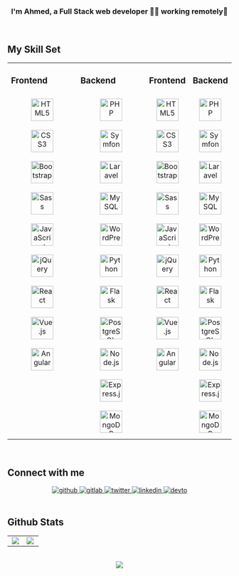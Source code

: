 ### <div align="center">I'm Ahmed, a Full Stack web developer 👨‍💻 working remotely🚀</div>  
<br/>  

## My Skill Set  
<table>
    <tr>
        <td valign="top" width="50%">
            <h3>Frontend</h3> 
            <div align="center">  
                <img style="margin: 10px" src="https://profilinator.rishav.dev/skills-assets/html5-original-wordmark.svg" alt="HTML5" height="50" />  
                <img style="margin: 10px" src="https://profilinator.rishav.dev/skills-assets/css3-original-wordmark.svg" alt="CSS3" height="50" />  
                <img style="margin: 10px" src="https://profilinator.rishav.dev/skills-assets/bootstrap-plain.svg" alt="Bootstrap" height="50" />  
                <img style="margin: 10px" src="https://profilinator.rishav.dev/skills-assets/sass-original.svg" alt="Sass" height="50" />
                <img style="margin: 10px" src="https://profilinator.rishav.dev/skills-assets/javascript-original.svg" alt="JavaScript" height="50" />  
                <img style="margin: 10px" src="https://profilinator.rishav.dev/skills-assets/jquery.png" alt="jQuery" height="50" />  
                <img style="margin: 10px" src="https://profilinator.rishav.dev/skills-assets/react-original-wordmark.svg" alt="React" height="50" />  
                <img style="margin: 10px" src="https://profilinator.rishav.dev/skills-assets/vuejs-original-wordmark.svg" alt="Vue.js" height="50" />
                <img style="margin: 10px" src="https://profilinator.rishav.dev/skills-assets/angularjs-original.svg" alt="Angular" height="50" />   
            </div>
        </td>
        <td valign="top" width="50%">
            <h3>Backend</h3>  
            <div align="center">  
                <img style="margin: 10px" src="https://profilinator.rishav.dev/skills-assets/php-original.svg" alt="PHP" height="50" />
                <img style="margin: 10px" src="https://profilinator.rishav.dev/skills-assets/symfony_black_03.svg" alt="Symfony" height="50" /></a>  
                <img style="margin: 10px" src="https://profilinator.rishav.dev/skills-assets/laravel-plain-wordmark.svg" alt="Laravel" height="50" />  
                <img style="margin: 10px" src="https://profilinator.rishav.dev/skills-assets/mysql-original-wordmark.svg" alt="MySQL" height="50" />  
                <img style="margin: 10px" src="https://profilinator.rishav.dev/skills-assets/wordpress.png" alt="WordPress" height="50" />  
                <img style="margin: 10px" src="https://profilinator.rishav.dev/skills-assets/python-original.svg" alt="Python" height="50" />
                <img style="margin: 10px" src="https://profilinator.rishav.dev/skills-assets/flask.png" alt="Flask" height="50" />   
                <img style="margin: 10px" src="https://profilinator.rishav.dev/skills-assets/postgresql-original-wordmark.svg" alt="PostgreSQL" height="50" />
                <img style="margin: 10px" src="https://profilinator.rishav.dev/skills-assets/nodejs-original-wordmark.svg" alt="Node.js" height="50" /> 
                <img style="margin: 10px" src="https://profilinator.rishav.dev/skills-assets/express-original-wordmark.svg" alt="Express.js" height="50" />
                <img style="margin: 10px" src="https://profilinator.rishav.dev/skills-assets/mongodb-original-wordmark.svg" alt="MongoDB" height="50" /> 
            </div>
        </td>
                <td valign="top" width="50%">
            <h3>Frontend</h3> 
            <div align="center">  
                <img style="margin: 10px" src="https://profilinator.rishav.dev/skills-assets/html5-original-wordmark.svg" alt="HTML5" height="50" />  
                <img style="margin: 10px" src="https://profilinator.rishav.dev/skills-assets/css3-original-wordmark.svg" alt="CSS3" height="50" />  
                <img style="margin: 10px" src="https://profilinator.rishav.dev/skills-assets/bootstrap-plain.svg" alt="Bootstrap" height="50" />  
                <img style="margin: 10px" src="https://profilinator.rishav.dev/skills-assets/sass-original.svg" alt="Sass" height="50" />
                <img style="margin: 10px" src="https://profilinator.rishav.dev/skills-assets/javascript-original.svg" alt="JavaScript" height="50" />  
                <img style="margin: 10px" src="https://profilinator.rishav.dev/skills-assets/jquery.png" alt="jQuery" height="50" />  
                <img style="margin: 10px" src="https://profilinator.rishav.dev/skills-assets/react-original-wordmark.svg" alt="React" height="50" />  
                <img style="margin: 10px" src="https://profilinator.rishav.dev/skills-assets/vuejs-original-wordmark.svg" alt="Vue.js" height="50" />
                <img style="margin: 10px" src="https://profilinator.rishav.dev/skills-assets/angularjs-original.svg" alt="Angular" height="50" />   
            </div>
        </td>
        <td valign="top" width="50%">
            <h3>Backend</h3>  
            <div align="center">  
                <img style="margin: 10px" src="https://profilinator.rishav.dev/skills-assets/php-original.svg" alt="PHP" height="50" />
                <img style="margin: 10px" src="https://profilinator.rishav.dev/skills-assets/symfony_black_03.svg" alt="Symfony" height="50" /></a>  
                <img style="margin: 10px" src="https://profilinator.rishav.dev/skills-assets/laravel-plain-wordmark.svg" alt="Laravel" height="50" />  
                <img style="margin: 10px" src="https://profilinator.rishav.dev/skills-assets/mysql-original-wordmark.svg" alt="MySQL" height="50" />  
                <img style="margin: 10px" src="https://profilinator.rishav.dev/skills-assets/wordpress.png" alt="WordPress" height="50" />  
                <img style="margin: 10px" src="https://profilinator.rishav.dev/skills-assets/python-original.svg" alt="Python" height="50" />
                <img style="margin: 10px" src="https://profilinator.rishav.dev/skills-assets/flask.png" alt="Flask" height="50" />   
                <img style="margin: 10px" src="https://profilinator.rishav.dev/skills-assets/postgresql-original-wordmark.svg" alt="PostgreSQL" height="50" />
                <img style="margin: 10px" src="https://profilinator.rishav.dev/skills-assets/nodejs-original-wordmark.svg" alt="Node.js" height="50" /> 
                <img style="margin: 10px" src="https://profilinator.rishav.dev/skills-assets/express-original-wordmark.svg" alt="Express.js" height="50" />
                <img style="margin: 10px" src="https://profilinator.rishav.dev/skills-assets/mongodb-original-wordmark.svg" alt="MongoDB" height="50" /> 
            </div>
        </td>
    </tr>
</table>  
<br/>  

## Connect with me  
<div align="center">
    <a href="https://github.com/ahmedaefattah" target="_blank">
        <img src=https://img.shields.io/badge/github-%2324292e.svg?&style=for-the-badge&logo=github&logoColor=white alt=github style="margin-bottom: 5px;" />
    </a>
    <a href="https://gitlab.com/ahmedaefattah" target="_blank">
        <img src=https://img.shields.io/badge/gitlab-330F63.svg?&style=for-the-badge&logo=gitlab&logoColor=white alt=gitlab style="margin-bottom: 5px;" />
    </a>
    <a href="https://twitter.com/ahmedaefattah_" target="_blank">
        <img src=https://img.shields.io/badge/twitter-%2300acee.svg?&style=for-the-badge&logo=twitter&logoColor=white alt=twitter style="margin-bottom: 5px;" />
    </a>
    <a href="https://linkedin.com/in/ahmedaefattah" target="_blank">
        <img src=https://img.shields.io/badge/linkedin-%231E77B5.svg?&style=for-the-badge&logo=linkedin&logoColor=white alt=linkedin style="margin-bottom: 5px;" />
    </a>
    <a href="https://dev.to/ahmedaefattah" target="_blank">
        <img src=https://img.shields.io/badge/dev.to-%2308090A.svg?&style=for-the-badge&logo=dev.to&logoColor=white alt=devto style="margin-bottom: 5px;" />
    </a>   
</div>  
<br/>  

## Github Stats  
<table>
    <tr>
        <td valign="top" width="50%">
            <div align="center">
                <img src="https://github-readme-stats.vercel.app/api?username=ahmedaefattah&show_icons=true&count_private=true&hide_border=true" align="center" />
            </div>
        </td>
        <td valign="top" width="50%">
            <img src="https://github-readme-stats.vercel.app/api/top-langs/?username=ahmedaefattah&hide_border=true&layout=compact" align="left" />
        </td>
    </tr>
</table>  
<br/>  

<div align="center">
    <img src="https://komarev.com/ghpvc/?username=ahmedaefattah&&style=flat-square" align="center" />
</div>  
<br/>